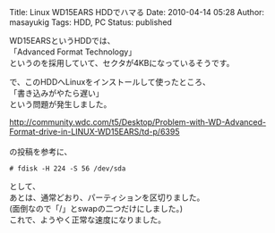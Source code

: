 Title: Linux WD15EARS HDDでハマる
Date: 2010-04-14 05:28
Author: masayukig
Tags: HDD, PC
Status: published

WD15EARSというHDDでは、  
「Advanced Format Technology」  
というのを採用していて、セクタが4KBになっているそうです。

で、このHDDへLinuxをインストールして使ったところ、  
「書き込みがやたら遅い」  
という問題が発生しました。

[http://community.wdc.com/t5/Desktop/Problem-with-WD-Advanced-Format-drive-in-LINUX-WD15EARS/td-p/6395  
](http://community.wdc.com/t5/Desktop/Problem-with-WD-Advanced-Format-drive-in-LINUX-WD15EARS/td-p/6395)  
の投稿を参考に、

    # fdisk -H 224 -S 56 /dev/sda

として、  
あとは、通常どおり、パーティションを区切りました。  
(面倒なので「/」とswapの二つだけにしました。)  
これで、ようやく正常な速度になりました。
